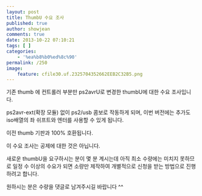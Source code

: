 ```yaml
---
layout: post
title: ThumbU 수요 조사
published: true
author: showjean
comments: true
date: 2013-10-22 07:10:21
tags: [ ]
categories:
    - '%ea%b8%b0%ed%8c%90'
permalink: /250
image:
    feature: cfile30.uf.2325704352662EEB2C32B5.png
---
```

기존 thumb 에 컨트롤러 부분만 ps2avrU로 변경한 thumbU에 대한 수요 조사입니다.&nbsp;



ps2avr-ext(확장 모듈) 없이 ps2/usb 콤보로 작동하게 되며, 이번 버전에는 추가도 iso배열의 좌 쉬프트와 엔터를 사용할 수 있게 됩니다.



이전 thumb 기판과 100% 호환됩니다.



이 수요 조사는 공제에 대한 것은 아닙니다.&nbsp;

새로운 thumbU을 요구하시는 분이 몇 분 계시는데 아직 최소 수량에는 미치지 못하므로 일정 수 이상의 수요가 되면 소량만 제작하여 개별적으로 신청을 받는 방법으로 진행하려고 합니다.



원하시는 분은 수량을 댓글로 남겨주시길 바랍니다 ^^






  
